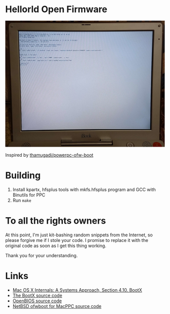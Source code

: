 # Hellorld Open Firmware

![An iBook G3 Dual USB booting the Hellorld boot.elf](/proof.jpg)

Inspired by [thamugadi/powerpc-ofw-boot](https://github.com/thamugadi/powerpc-ofw-boot)

# Building

 1. Install kpartx, hfsplus tools with mkfs.hfsplus program and GCC with Binutils for PPC
 2. Run `make`

# To all the rights owners

At this point, I'm just kit-bashing random snippets from the Internet,
so please forgive me if I stole your code. I promise to replace it
with the original code as soon as I get this thing working.

Thank you for your understanding.

# Links

 - [Mac OS X Internals: A Systems Approach, Section 4.10. BootX](https://flylib.com/books/en/3.126.1.47/1/)
 - [The BootX source code](https://github.com/apple-oss-distributions/BootX/)
 - [OpenBIOS source code](https://github.com/openbios/openbios/)
 - [NetBSD ofwboot for MacPPC source code](https://github.com/NetBSD/src/blob/master/sys/arch/macppc/stand/ofwboot/Makefile)
